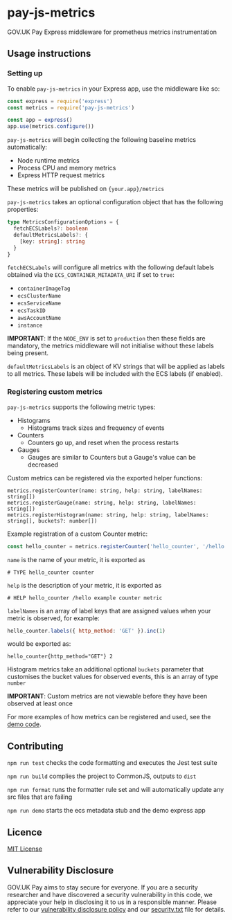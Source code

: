 # pay-js-metrics

GOV.UK Pay Express middleware for prometheus metrics instrumentation

## Usage instructions

### Setting up

To enable `pay-js-metrics` in your Express app, use the middleware like so:

```js
const express = require('express')
const metrics = require('pay-js-metrics')

const app = express()
app.use(metrics.configure())
```
`pay-js-metrics` will begin collecting the following baseline metrics automatically:

- Node runtime metrics
- Process CPU and memory metrics
- Express HTTP request metrics

These metrics will be published on `{your.app}/metrics`

`pay-js-metrics` takes an optional configuration object that has the following properties:

```ts
type MetricsConfigurationOptions = {
  fetchECSLabels?: boolean
  defaultMetricsLabels?: {
    [key: string]: string
  }
}
```

`fetchECSLabels` will configure all metrics with the following default labels obtained via the `ECS_CONTAINER_METADATA_URI` if set to `true`:

- `containerImageTag`
- `ecsClusterName`
- `ecsServiceName` 
- `ecsTaskID` 
- `awsAccountName` 
- `instance`

__IMPORTANT__: If the `NODE_ENV` is set to `production` then these fields are mandatory, the metrics middleware will not initialise without these labels being present.

`defaultMetricsLabels` is an object of KV strings that will be applied as labels to all metrics. These labels will be included with the ECS labels (if enabled).

### Registering custom metrics

`pay-js-metrics` supports the following metric types:

- Histograms
  - Histograms track sizes and frequency of events
- Counters
  - Counters go up, and reset when the process restarts
- Gauges
  - Gauges are similar to Counters but a Gauge's value can be decreased

Custom metrics can be registered via the exported helper functions:

```
metrics.registerCounter(name: string, help: string, labelNames: string[])
metrics.registerGauge(name: string, help: string, labelNames: string[])
metrics.registerHistogram(name: string, help: string, labelNames: string[], buckets?: number[])
```
Example registration of a custom Counter metric:

```js
const hello_counter = metrics.registerCounter('hello_counter', '/hello example counter metric', ['http_method'])
```
`name` is the name of your metric, it is exported as
```
# TYPE hello_counter counter
```

`help` is the description of your metric, it is exported as
```
# HELP hello_counter /hello example counter metric
```

`labelNames` is an array of label keys that are assigned values when your metric is observed, for example:
```js
hello_counter.labels({ http_method: 'GET' }).inc(1)
```
would be exported as:
```
hello_counter{http_method="GET"} 2
```

Histogram metrics take an additional optional `buckets` parameter that customises the bucket values for observed events, this is an array of type `number`

__IMPORTANT__: Custom metrics are not viewable before they have been observed at least once

For more examples of how metrics can be registered and used, see the [demo code](ecs_metadata/demo.ts).

## Contributing

`npm run test` checks the code formatting and executes the Jest test suite

`npm run build` complies the project to CommonJS, outputs to `dist`

`npm run format` runs the formatter rule set and will automatically update any src files that are failing 

`npm run demo` starts the ecs metadata stub and the demo express app 

## Licence

[MIT License](LICENSE)

## Vulnerability Disclosure

GOV.UK Pay aims to stay secure for everyone. If you are a security researcher and have discovered a security vulnerability in this code, we appreciate your help in disclosing it to us in a responsible manner. Please refer to our [vulnerability disclosure policy](https://www.gov.uk/help/report-vulnerability) and our [security.txt](https://vdp.cabinetoffice.gov.uk/.well-known/security.txt) file for details.
